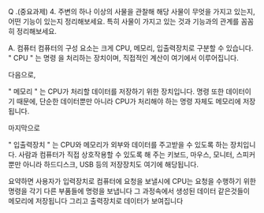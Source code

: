 Q .(중요과제) 4. 주변의 하나 이상의 사물을 관찰해 해당 사물이
무엇을 가지고 있는지, 어떤 기능이 있는지 정리해보세요.
특히 사물이 가지고 있는 것과 기능과의 관계를 꼼꼼히 정리해보세요.


A.
컴퓨터 
컴퓨터의 구성 요소는 크게 CPU, 메모리, 입출력장치로 구분할 수 있습니다. 
" CPU " 는 명령 을 처리하는 장치이며, 직접적인 계산이 여기에서 이루어집니다. 

다음으로, 

" 메모리 " 는 CPU가 처리할 데이터를 저장하기 위한 장치입니다. 
명령 또한 데이터이기 때문에, 단순한 데이터뿐만 아니라 CPU가 처리해야 하는 명령 자체도 메모리에 저장됩니다. 

마지막으로 

" 입출력장치 " 는 CPU와 메모리가 외부와 데이터를 주고받을 수 있도록 하는 장치입니다. 
사람과 컴퓨터가 직접 상호작용할 수 있도록 해 주는 키보드, 마우스, 모니터, 스피커뿐만 아니라 하드디스크, USB 등의 저장장치도 여기에 해당됩니다.

요약하면 사용자가 입력장치로 컴퓨터에 요청을 보낼시에 CPU는 요청을 수행하기 위한 명령을 각기 다른 부품들에 명령을 보냅니다 그 과정속에서 생성된 데이터 같은것들이 메모리에 저장됩니다 그리고 출력장치로 데이터가 보여집니다

